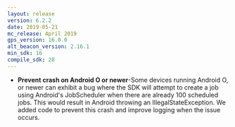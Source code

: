 ```yaml
---
layout: release
version: 6.2.2
date: 2019-05-21
mc_release: April 2019
gps_version: 16.0.0
alt_beacon_version: 2.16.1
min_sdk: 16
compile_sdk: 28
---
```

* **Prevent crash on Android O or newer**-Some devices running Android O, or newer can exhibit a bug where the SDK will attempt to create a job using Android's JobScheduler when there are already 100 scheduled jobs.  This would result in Android throwing an IllegalStateException.  We added code to prevent this crash and improve logging when the issue occurs.
